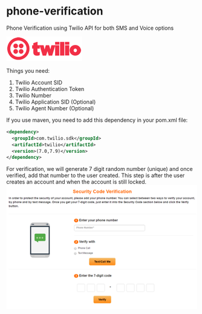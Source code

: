 # phone-verification
Phone Verification using Twilio API for both SMS and Voice options

![alt text](https://raw.githubusercontent.com/anup756/phone-verification/master/images/twilio-logo-red.png)

Things you need:

1. Twilio Account SID
2. Twilio Authentication Token
3. Twilio Number
4. Twilio Application SID (Optional)
5. Twilio Agent Number (Optional)

If you use maven, you need to add this dependency in your pom.xml file:
```xml
<dependency>
  <groupId>com.twilio.sdk</groupId>
  <artifactId>twilio</artifactId>
  <version>(7.0,7.9)</version>
</dependency>
```
For verification, we will generate 7 digit random number (unique) and once verified, add that number to the user created. This step is after the user creates an account and when the account is still locked.
![alt text](https://raw.githubusercontent.com/anup756/phone-verification/master/images/phoneverification.png)
